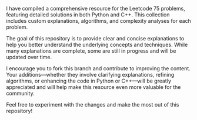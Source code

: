 I have compiled a comprehensive resource for the Leetcode 75 problems, featuring detailed solutions in both Python and C++. This collection includes custom explanations, algorithms, and complexity analyses for each problem.

The goal of this repository is to provide clear and concise explanations to help you better understand the underlying concepts and techniques. While many explanations are complete, some are still in progress and will be updated over time.

I encourage you to fork this branch and contribute to improving the content. Your additions—whether they involve clarifying explanations, refining algorithms, or enhancing the code in Python or C++—will be greatly appreciated and will help make this resource even more valuable for the community.

Feel free to experiment with the changes and make the most out of this repository!
